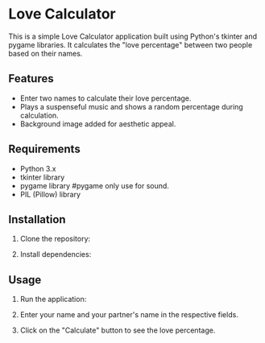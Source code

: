 # Love Calculator

This is a simple Love Calculator application built using Python's tkinter and pygame libraries. It calculates the "love percentage" between two people based on their names.

## Features

- Enter two names to calculate their love percentage.
- Plays a suspenseful music and shows a random percentage during calculation.
- Background image added for aesthetic appeal.

## Requirements

- Python 3.x
- tkinter library
- pygame library  #pygame only use for sound.
- PIL (Pillow) library

## Installation

1. Clone the repository:

2. Install dependencies:

## Usage

1. Run the application:

2. Enter your name and your partner's name in the respective fields.
3. Click on the "Calculate" button to see the love percentage.
